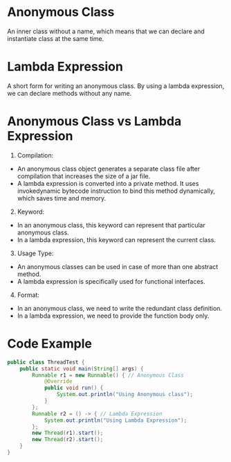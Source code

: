 # Anonymous Class
An inner class without a name, which means that we can declare and instantiate class at the same time.
# Lambda Expression
A short form for writing an anonymous class. By using a lambda expression, we can declare methods without any name.
# Anonymous Class vs Lambda Expression
1. Compilation:
* An anonymous class object generates a separate class file after compilation that increases the size of a jar file.
* A lambda expression is converted into a private method. It uses invokedynamic bytecode instruction to bind this method dynamically, which saves time and memory.
2. Keyword:
* In an anonymous class, this keyword can represent that particular anonymous class.
* In a lambda expression, this keyword can represent the current class. 
3. Usage Type:
* An anonymous classes can be used in case of more than one abstract method.
* A lambda expression is specifically used for functional interfaces.
4. Format:
* In an anonymous class, we need to write the redundant class definition.
* In a lambda expression, we need to provide the function body only.
# Code Example
```Java
public class ThreadTest {
    public static void main(String[] args) {
        Runnable r1 = new Runnable() { // Anonymous Class
            @Override
            public void run() {
                System.out.println("Using Anonymous class");
            }
        };
        Runnable r2 = () -> { // Lambda Expression
            System.out.println("Using Lambda Expression");
        };
        new Thread(r1).start();
        new Thread(r2).start();
    }
}
```
